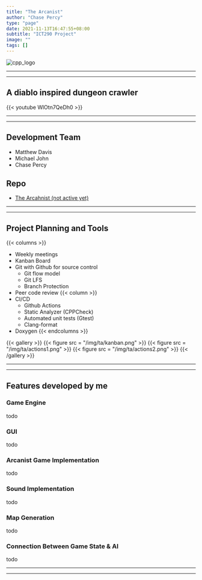 ```yaml
---
title: "The Arcanist"
author: "Chase Percy"
type: "page"
date: 2021-11-13T16:47:55+08:00
subtitle: "ICT290 Project"
image: ""
tags: []
---
```


![cpp_logo](/img/ta/icons.png)

___
___
## A diablo inspired dungeon crawler

{{< youtube WlOtn7QeDh0 >}}

---
---
## Development Team
- Matthew Davis
- Michael John
- Chase Percy

## Repo
- [The Arcahnist (not active yet)]()
---
---

## Project Planning and Tools
{{< columns >}}
- Weekly meetings
- Kanban Board
- Git with Github for source control
  - Git flow model
  - Git LFS
  - Branch Protection
- Peer code review
{{< column >}}
- CI/CD
  - Github Actions
  - Static Analyzer (CPPCheck)
  - Automated unit tests (Gtest)
  - Clang-format
- Doxygen
{{< endcolumns >}}

{{< gallery >}}
{{< figure src = "/img/ta/kanban.png" >}}
{{< figure src = "/img/ta/actions1.png" >}}
{{< figure src = "/img/ta/actions2.png" >}}
{{< /gallery >}}

---
---

## Features developed by me

### Game Engine
todo
### GUI
todo
### Arcanist Game Implementation
todo
### Sound Implementation
todo
### Map Generation
todo
### Connection Between Game State & AI  
todo

---
---

